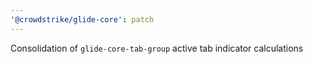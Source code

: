 ```yaml
---
'@crowdstrike/glide-core': patch
---
```


Consolidation of `glide-core-tab-group` active tab indicator calculations
